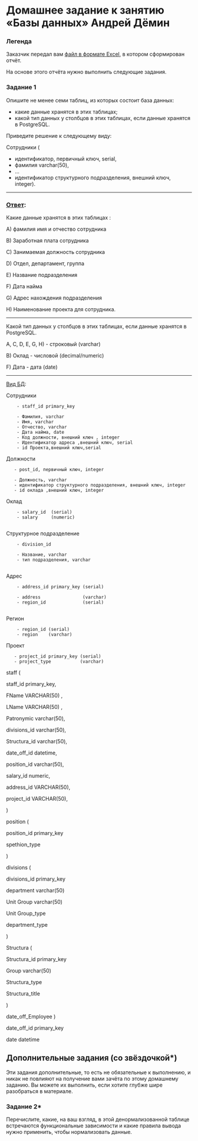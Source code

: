 # Домашнее задание к занятию «Базы данных» Андрей Дёмин

### Легенда

Заказчик передал вам [файл в формате Excel](https://github.com/netology-code/sdb-homeworks/blob/main/resources/hw-12-1.xlsx), в котором сформирован отчёт. 

На основе этого отчёта нужно выполнить следующие задания.

### Задание 1

Опишите не менее семи таблиц, из которых состоит база данных:

- какие данные хранятся в этих таблицах;
- какой тип данных у столбцов в этих таблицах, если данные хранятся в PostgreSQL.

Приведите решение к следующему виду:

Сотрудники (

- идентификатор, первичный ключ, serial,
- фамилия varchar(50),
- ...
- идентификатор структурного подразделения, внешний ключ, integer).

---

### <ins>Ответ</ins>:

Какие данные хранятся в этих таблицах :

A) фамилия имя и отчество сотрудника 

B) Заработная плата сотрудника

C) Занимаемая должность сотрудника

D) Отдел, департамент, группа

E) Название подразделения

F) Дата найма

G) Адрес нахождения подразделения

H) Наименование проекта для сотрудника.

---

Какой тип данных у столбцов в этих таблицах, если данные хранятся в PostgreSQL.

A, C, D, E, G, H) - строковый (varchar)

B) Оклад - числовой (decimal/numeric)

F) Дата - дата (date)

---

<ins>Вид БД</ins>:

Сотрудники

```
    - staff_id primary_key
    
    - Фамилия, varchar
    - Имя, varchar
    - Отчество, varchar
    - Дата найма, date
    - Код должности, внешний ключ , integer
    - Идентификатор адреса ,внешний ключ, serial   
    - id Проекта,внешний ключ,serial
```

Должности
```
   - post_id, первичный ключ, integer 

   - Должность, varchar     
   - идентификатор структурного подразделения, внешний ключ, integer
   - id оклада ,внешний ключ, integer
```

Оклад
```
    - salary_id  (serial)
    - salary     (numeric)
    
```


Структурное подразделение
```
    - division_id

    - Название, varchar
    - тип подразделения, varchar
    
```    
Адрес
```
    - address_id primary_key (serial)   

    - address                (varchar)
    - region_id              (serial)
    
```    
Регион
```
    - region_id (serial)
    - region    (varchar)
```

Проект
```
   - project_id primary_key (serial)
   - project_type           (varchar)
```


staff (

 staff_id primary_key,

 FName VARCHAR(50) ,
 
 LName VARCHAR(50) ,
 
 Patronymic varchar(50),

 divisions_id varchar(50),
 
 Structura_id varchar(50),
 
 date_off_id datetime,
 
 position_id varchar(50),
 
 salary_id numeric,
 
 address_id VARCHAR(50),
 
 project_id VARCHAR(50),
 
)

position (

position_id primary_key

spethion_type

)

divisions (

divisions_id primary_key

department varchar(50)

Unit Group varchar(50)

Unit Group_type

department_type

)

Structura (

Structura_id primary_key

Group varchar(50)

Structura_type 

Structura_title

)


date_off_Employee )

date_off_id primary_key

date datetime



## Дополнительные задания (со звёздочкой*)
Эти задания дополнительные, то есть не обязательные к выполнению, и никак не повлияют на получение вами зачёта по этому домашнему заданию. Вы можете их выполнить, если хотите глубже шире разобраться в материале.

### Задание 2*

Перечислите, какие, на ваш взгляд, в этой денормализованной таблице встречаются функциональные зависимости и какие правила вывода нужно применить, чтобы нормализовать данные.
